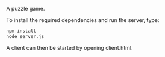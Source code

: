 A puzzle game.

To install the required dependencies and run the server, type:
```bash
npm install
node server.js
```

A client can then be started by opening client.html.
